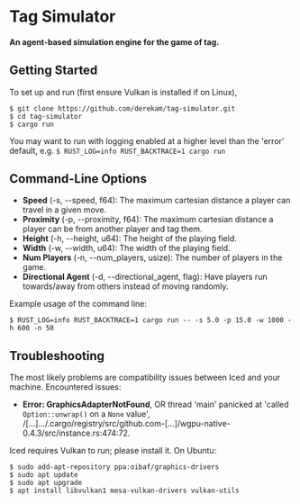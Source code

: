 # Tag Simulator
#### An agent-based simulation engine for the game of tag.

## Getting Started

To set up and run (first ensure Vulkan is installed if on Linux),
```
$ git clone https://github.com/derekam/tag-simulator.git
$ cd tag-simulator
$ cargo run
```

You may want to run with logging enabled at a higher level than the 'error' default, e.g. ```$ RUST_LOG=info RUST_BACKTRACE=1 cargo run```


## Command-Line Options
* **Speed** (-s, --speed, f64): The maximum cartesian distance a player can travel in a given move.
* **Proximity** (-p, --proximity, f64): The maximum cartesian distance a player can be from another player and tag them.
* **Height** (-h, --height, u64): The height of the playing field.
* **Width** (-w, --width, u64): The width of the playing field.
* **Num Players** (-n, --num_players, usize): The number of players in the game.
* **Directional Agent** (-d, --directional_agent, flag): Have players run towards/away from others instead of moving randomly.

Example usage of the command line:
```
$ RUST_LOG=info RUST_BACKTRACE=1 cargo run -- -s 5.0 -p 15.0 -w 1000 -h 600 -n 50
```

## Troubleshooting

The most likely problems are compatibility issues between Iced and your machine. Encountered issues:

* **Error: GraphicsAdapterNotFound**, OR thread 'main' panicked at 'called `Option::unwrap()` on a `None` value', /[...].../.cargo/registry/src/github.com-[...]/wgpu-native-0.4.3/src/instance.rs:474:72.

Iced requires Vulkan to run; please install it. On Ubuntu:
```
$ sudo add-apt-repository ppa:oibaf/graphics-drivers
$ sudo apt update
$ sudo apt upgrade
$ apt install libvulkan1 mesa-vulkan-drivers vulkan-utils
```
